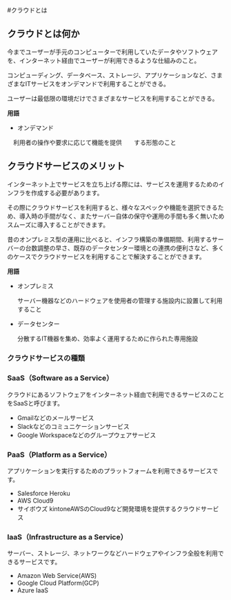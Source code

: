 #クラウドとは

## クラウドとは何か

今までユーザーが手元のコンピューターで利用していたデータやソフトウェアを、インターネット経由でユーザーが利用できるような仕組みのこと。

コンピューディング、データベース、ストレージ、アプリケーションなど、さまざまなITサービスをオンデマンドで利用することができる。

ユーザーは最低限の環境だけでさまざまなサービスを利用することができる。

**用語**

- オンデマンド

　利用者の操作や要求に応じて機能を提供　　する形態のこと

## クラウドサービスのメリット

インターネット上でサービスを立ち上げる際には、サービスを運用するためのインフラを作成する必要があります。

その際にクラウドサービスを利用すると、様々なスペックや機能を選択できるため、導入時の手間がなく、またサーバー自体の保守や運用の手間も多く無いためスムーズに導入することができます。

昔のオンプレミス型の運用に比べると、インフラ構築の準備期間、利用するサーバーの台数調整の早さ、既存のデータセンター環境との連携の便利さなど、多くのケースでクラウドサービスを利用することで解決することができます。

**用語**

- オンプレミス
    
    サーバー機器などのハードウェアを使用者の管理する施設内に設置して利用すること
    
- データセンター
    
    分散するIT機器を集め、効率よく運用するために作られた専用施設
    

### クラウドサービスの種類

### **SaaS（Software as a Service）**

クラウドにあるソフトウェアをインターネット経由で利用できるサービスのことをSaaSと呼びます。

- Gmailなどのメールサービス
- Slackなどのコミュニケーションサービス
- Google Workspaceなどのグループウェアサービス

### **PaaS（Platform as a Service）**

アプリケーションを実行するためのプラットフォームを利用できるサービスです。

- Salesforce Heroku
- AWS Cloud9
- サイボウズ kintoneAWSのCloud9など開発環境を提供するクラウドサービス

### **IaaS（Infrastructure as a Service）**

サーバー、ストレージ、ネットワークなどハードウェアやインフラ全般を利用できるサービスです。

- Amazon Web Service(AWS)
- Google Cloud Platform(GCP)
- Azure IaaS